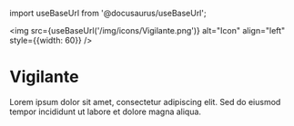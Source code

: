 import useBaseUrl from '@docusaurus/useBaseUrl';

<img src={useBaseUrl('/img/icons/Vigilante.png')} alt="Icon" align="left" style={{width: 60}} />
# Vigilante

Lorem ipsum dolor sit amet, consectetur adipiscing elit. Sed do eiusmod tempor incididunt ut labore et dolore magna aliqua.
